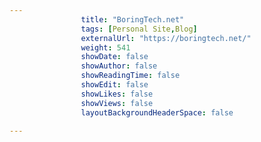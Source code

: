 ---
                title: "BoringTech.net"
                tags: [Personal Site,Blog]
                externalUrl: "https://boringtech.net/"
                weight: 541
                showDate: false
                showAuthor: false
                showReadingTime: false
                showEdit: false
                showLikes: false
                showViews: false
                layoutBackgroundHeaderSpace: false
                ---
